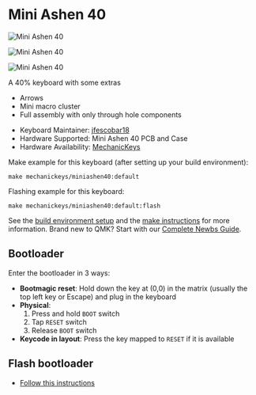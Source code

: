 # Mini Ashen 40

![Mini Ashen 40](https://i.imgur.com/0k3gFZCh.jpeg)

![Mini Ashen 40](https://i.imgur.com/B1w8qwPh.jpeg)

![Mini Ashen 40](https://i.imgur.com/LqxXW0Rh.jpeg)

A 40% keyboard with some extras
  - Arrows
  - Mini macro cluster
  - Full assembly with only through hole components

* Keyboard Maintainer: [jfescobar18](https://github.com/jfescobar18)
* Hardware Supported: Mini Ashen 40 PCB and Case
* Hardware Availability: [MechanicKeys](https://www.facebook.com/MechanicKeys-104963764775280)

Make example for this keyboard (after setting up your build environment):

    make mechanickeys/miniashen40:default

Flashing example for this keyboard:

    make mechanickeys/miniashen40:default:flash
    
See the [build environment setup](https://docs.qmk.fm/#/getting_started_build_tools) and the [make instructions](https://docs.qmk.fm/#/getting_started_make_guide) for more information. Brand new to QMK? Start with our [Complete Newbs Guide](https://docs.qmk.fm/#/newbs).

## Bootloader

Enter the bootloader in 3 ways:

* **Bootmagic reset**: Hold down the key at (0,0) in the matrix (usually the top left key or Escape) and plug in the keyboard
* **Physical**: 
  1. Press and hold `BOOT` switch
  2. Tap `RESET` switch
  3. Release `BOOT` switch
* **Keycode in layout**: Press the key mapped to `RESET` if it is available

## Flash bootloader
* [Follow this instructions](https://github.com/jfescobar18/USBaspLoader)
